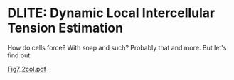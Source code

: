 # DLITE: Dynamic Local Intercellular Tension Estimation
How do cells force? With soap and such? Probably that and more. But let's find out. 

[Fig7_2col.pdf](https://github.com/AllenCellModeling/DLITE/files/2902859/Fig7_2col.pdf)
